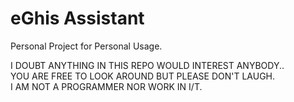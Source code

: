 # eGhis Assistant
Personal Project for Personal Usage.

I DOUBT ANYTHING IN THIS REPO WOULD INTEREST ANYBODY..  
YOU ARE FREE TO LOOK AROUND BUT PLEASE DON'T LAUGH.  
I AM NOT A PROGRAMMER NOR WORK IN I/T.  
